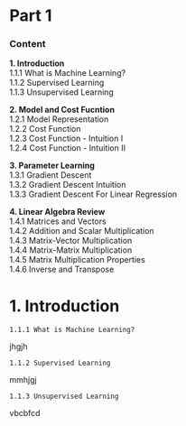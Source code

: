 # Part 1
### Content  

**1. Introduction**  
1.1.1 What is Machine Learning?  
1.1.2 Supervised Learning  
1.1.3 Unsupervised Learning  

**2. Model and Cost Fucntion**  
1.2.1 Model Representation  
1.2.2 Cost Function  
1.2.3 Cost Function - Intuition I  
1.2.4 Cost Function - Intuition II  

**3. Parameter Learning**  
1.3.1 Gradient Descent  
1.3.2 Gradient Descent Intuition  
1.3.3 Gradient Descent For Linear Regression  

**4. Linear Algebra Review**  
1.4.1 Matrices and Vectors  
1.4.2 Addition and Scalar Multiplication  
1.4.3 Matrix-Vector Multiplication  
1.4.4 Matrix-Matrix Multiplication  
1.4.5 Matrix Multiplication Properties  
1.4.6 Inverse and Transpose  

# 1. Introduction  
	1.1.1 What is Machine Learning?  
	
jhgjh

	1.1.2 Supervised Learning  
	
mmhjgj

	1.1.3 Unsupervised Learning 
	
vbcbfcd
	
	













 